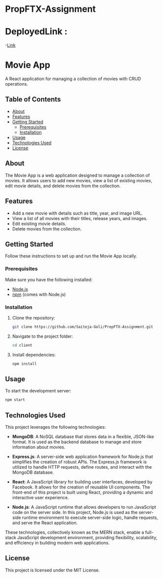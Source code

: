 # PropFTX-Assignment

# DeployedLink :
-[Link](#https://client-i3a44j2j3-saiteja-goli.vercel.app/)
# Movie App

A React application for managing a collection of movies with CRUD operations.

## Table of Contents

- [About](#about)
- [Features](#features)
- [Getting Started](#getting-started)
  - [Prerequisites](#prerequisites)
  - [Installation](#installation)
- [Usage](#usage)
- [Technologies Used](#technologies-used)
- [License](#license)

## About

The Movie App is a web application designed to manage a collection of movies. It allows users to add new movies, view a list of existing movies, edit movie details, and delete movies from the collection.

## Features

- Add a new movie with details such as title, year, and image URL.
- View a list of all movies with their titles, release years, and images.
- Edit existing movie details.
- Delete movies from the collection.

## Getting Started

Follow these instructions to set up and run the Movie App locally.

### Prerequisites

Make sure you have the following installed:

- [Node.js](https://nodejs.org/)
- [npm](https://www.npmjs.com/) (comes with Node.js)

### Installation

1. Clone the repository:

   ```bash
   git clone https://github.com/Saiteja-Goli/PropFTX-Assignment.git
   ```

2. Navigate to the project folder:

   ```bash
   cd client
   ```

3. Install dependencies:

   ```bash
   npm install
   ```

## Usage

To start the development server:

```bash
npm start
```

## Technologies Used

This project leverages the following technologies:

- **MongoDB**: A NoSQL database that stores data in a flexible, JSON-like format. It is used as the backend database to manage and store information about movies.

- **Express.js**: A server-side web application framework for Node.js that simplifies the creation of robust APIs. The Express.js framework is utilized to handle HTTP requests, define routes, and interact with the MongoDB database.

- **React**: A JavaScript library for building user interfaces, developed by Facebook. It allows for the creation of reusable UI components. The front-end of this project is built using React, providing a dynamic and interactive user experience.

- **Node.js**: A JavaScript runtime that allows developers to run JavaScript code on the server side. In this project, Node.js is used as the server-side runtime environment to execute server-side logic, handle requests, and serve the React application.

These technologies, collectively known as the MERN stack, enable a full-stack JavaScript development environment, providing flexibility, scalability, and efficiency in building modern web applications.

## License

This project is licensed under the MIT License.
